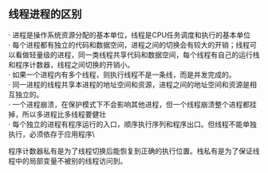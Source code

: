 ## 线程进程的区别

· 进程是操作系统资源分配的基本单位，线程是CPU任务调度和执行的基本单位\
· 每个进程都有独立的代码和数据空间，进程之间的切换会有较大的开销；线程可以看做轻量级的进程，同一类线程共享代码和数据空间，每个线程有自己的运行栈和程序计数器，线程之间切换的开销小。\
· 如果一个进程内有多个线程，则执行线程不是一条线，而是并发完成的。\
· 同一进程的线程共享本进程的地址空间和资源，进程之间的地址空间和资源是相互独立的。\
· 一个进程崩溃，在保护模式下不会影响其他进程，但一个线程崩溃整个进程都挂掉，所以多进程比多线程要健壮\
· 每个独立的进程有程序运行的入口，顺序执行序列和程序出口。但线程不能单独执行，必须依存于应用程序\

程序计数器私有是为了线程切换后能恢复到正确的执行位置。栈私有是为了保证线程中的局部变量不被别的线程访问到。
